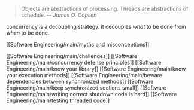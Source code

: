 >Objects are abstractions of processing. Threads are abstractions of schedule.
> -- <cite>James O. Coplien</cite>

concurrency is a decoupling strategy. it decouples _what_ to be done from _when_ to be done.

[[Software Engineering/main/myths and misconceptions]]

[[Software Engineering/main/challenges]]
[[Software Engineering/main/concurrency defense principles]]
[[Software Engineering/main/know your library]]
[[Software Engineering/main/know your execution methods]]
[[Software Engineering/main/beware dependencies between synchronized methods]]
[[Software Engineering/main/keep synchronized sections small]]
[[Software Engineering/main/writing correct shutdown code is hard]]
[[Software Engineering/main/testing threaded code]]


